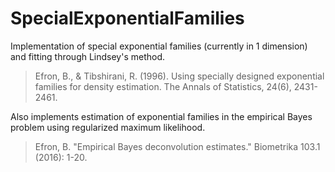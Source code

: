 # SpecialExponentialFamilies

Implementation of special exponential families (currently in 1 dimension) and fitting through Lindsey's method.

> Efron, B., & Tibshirani, R. (1996). Using specially designed exponential families for density estimation. The Annals of Statistics, 24(6), 2431-2461.

Also implements estimation of exponential families in the empirical Bayes problem using regularized maximum likelihood.

> Efron, B. "Empirical Bayes deconvolution estimates." Biometrika 103.1 (2016): 1-20.
